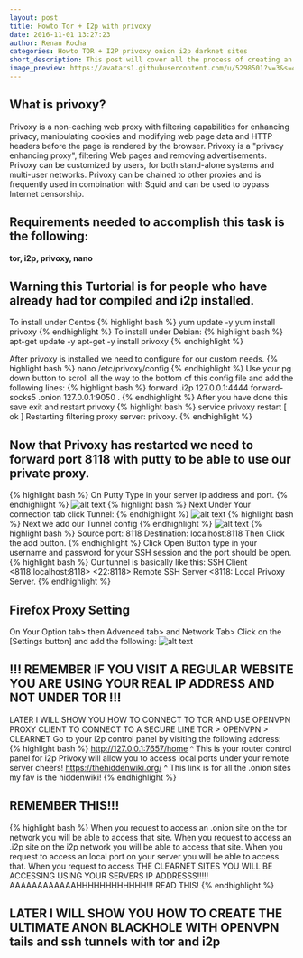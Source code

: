 ```yaml
---
layout: post
title: Howto Tor + I2p with privoxy
date: 2016-11-01 13:27:23
author: Renan Rocha
categories: Howto TOR + I2P privoxy onion i2p darknet sites
short_description: This post will cover all the process of creating an anonymous proxy server for darknet usage
image_preview: https://avatars1.githubusercontent.com/u/5298501?v=3&s=466
---
```

## What is privoxy?
Privoxy is a non-caching web proxy with filtering capabilities for enhancing privacy, manipulating cookies and modifying web page data and HTTP headers before the page is rendered by the browser. Privoxy is a "privacy enhancing proxy", filtering Web pages and removing advertisements. Privoxy can be customized by users, for both stand-alone systems and multi-user networks. Privoxy can be chained to other proxies and is frequently used in combination with Squid and can be used to bypass Internet censorship.

## Requirements needed to accomplish this task is the following:
**tor, i2p, privoxy, nano**

## Warning this Turtorial is for people who have already had tor compiled and i2p installed.
To install under Centos
{% highlight bash %}
yum update -y
yum install privoxy
{% endhighlight %}
To install under Debian: 
{% highlight bash %}
apt-get update -y
apt-get -y install privoxy
{% endhighlight %}
<!--more-->
After privoxy is installed we need to configure for our custom needs.
{% highlight bash %}
nano /etc/privoxy/config
{% endhighlight %}
Use your pg down button to scroll all the way to the bottom of this config file and add the following lines:
{% highlight bash %}
forward .i2p 127.0.0.1:4444
forward-socks5 .onion 127.0.0.1:9050 .
{% endhighlight %}
After you have done this save exit and restart privoxy
{% highlight bash %}
service privoxy restart
[ ok ] Restarting filtering proxy server: privoxy.
{% endhighlight %}
## Now that Privoxy has restarted we need to forward port 8118 with putty to be able to use our private proxy.
{% highlight bash %}
On Putty Type in your server ip address and port.
{% endhighlight %}
![alt text](http://i.imgur.com/kUbGKUg.png "Putty Tunnel") 
{% highlight bash %}
Next Under Your connection tab click Tunnel:
{% endhighlight %}
![alt text](http://i.imgur.com/pmSQYIi.png "Putty Tunnel") 
{% highlight bash %}
Next we add our Tunnel config
{% endhighlight %}
![alt text](http://i.imgur.com/NXiv1oE.png "Putty Tunnel") 
{% highlight bash %}
Source port: 8118
Destination: localhost:8118
Then Click the add button.
{% endhighlight %}
Click Open Button type in your username and password for your SSH session and the port should be open.
{% highlight bash %}
Our tunnel is basically like this:
SSH Client <8118:localhost:8118> <22:8118> Remote SSH Server <8118: Local Privoxy Server.
{% endhighlight %}
## Firefox Proxy Setting
On Your Option tab> then Advenced tab> and Network Tab> Click on the [Settings button] and add the following:
![alt text](http://i.imgur.com/BYQeiy0.png "FireFox Proxy") 
## !!! REMEMBER IF YOU VISIT A REGULAR WEBSITE YOU ARE USING YOUR REAL IP ADDRESS AND NOT UNDER TOR !!! 
LATER I WILL SHOW YOU HOW TO CONNECT TO TOR AND USE OPENVPN PROXY CLIENT TO CONNECT TO A SECURE LINE TOR > OPENVPN > CLEARNET
Go to your i2p control panel by visiting the following address:
{% highlight bash %}
http://127.0.0.1:7657/home
^ This is your router control panel for i2p Privoxy will allow you to access local ports under your remote server cheers! 
https://thehiddenwiki.org/
^ This link is for all the .onion sites my fav is the hiddenwiki! 
{% endhighlight %}
## REMEMBER THIS!!!
{% highlight bash %}
When you request to access an .onion site on the tor network you will be able to access that site.
When you request to access an .i2p site on the i2p network you will be able to access that site.
When you request to access an local port on your server you will be able to access that.
When you request to access THE CLEARNET SITES YOU WILL BE ACCESSING USING YOUR SERVERS IP ADDRESSS!!!!! AAAAAAAAAAAAHHHHHHHHHHHH!!! READ THIS!
{% endhighlight %}

## LATER I WILL SHOW YOU HOW TO CREATE THE ULTIMATE ANON BLACKHOLE WITH OPENVPN tails and ssh tunnels with tor and i2p
